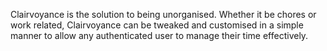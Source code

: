 Clairvoyance is the solution to being unorganised. Whether it be chores or work related, Clairvoyance can be tweaked and customised in a simple manner to allow any authenticated user to manage their time effectively.
